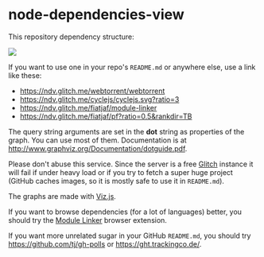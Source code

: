 # node-dependencies-view

This repository dependency structure:

![](https://ndv.glitch.me/fiatjaf/node-dependencies-view.svg)

If you want to use one in your repo's `README.md` or anywhere else, use a link like these:

  * https://ndv.glitch.me/webtorrent/webtorrent
  * https://ndv.glitch.me/cyclejs/cyclejs.svg?ratio=3
  * https://ndv.glitch.me/fiatjaf/module-linker
  * https://ndv.glitch.me/fiatjaf/pf?ratio=0.5&rankdir=TB

The query string arguments are set in the **dot** string as properties of the graph. You can use most of them. Documentation is at http://www.graphviz.org/Documentation/dotguide.pdf.

Please don't abuse this service. Since the server is a free [Glitch](https://glitch.com/edit/#!/ndv?path=server.js:33:24) instance it will fail if under heavy load or if you try to fetch a super huge project (GitHub caches images, so it is mostly safe to use it in `README.md`).

The graphs are made with [Viz.js](http://viz-js.com/).

If you want to browse dependencies (for a lot of languages) better, you should try the [Module Linker](https://fiatjaf.alhur.es/module-linker/) browser extension.

If you want more unrelated sugar in your GitHub `README.md`, you should try https://github.com/tj/gh-polls or https://ght.trackingco.de/.
